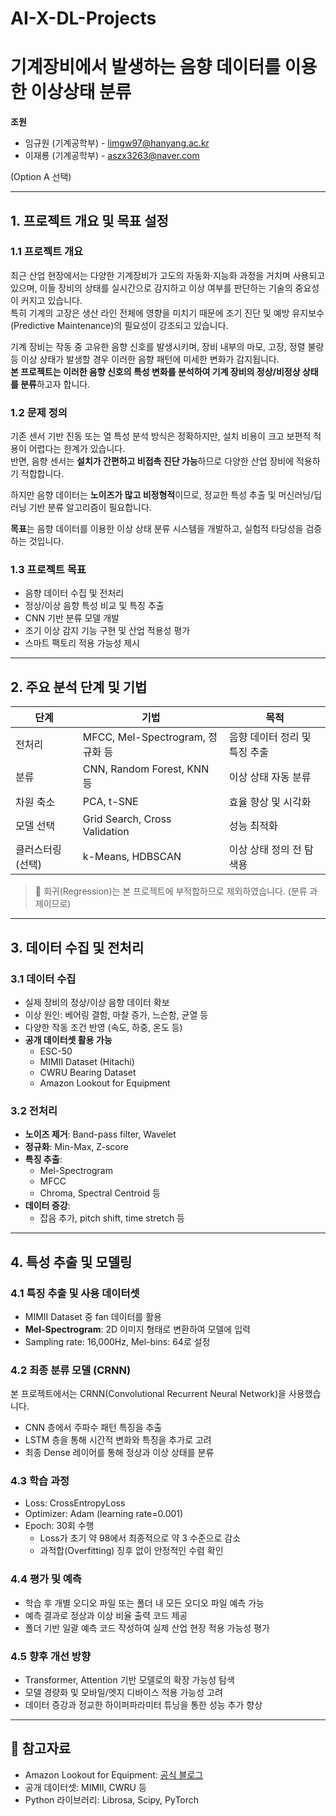 # AI-X-DL-Projects

# 기계장비에서 발생하는 음향 데이터를 이용한 이상상태 분류

**조원**  
- 임규원 (기계공학부) - limgw97@hanyang.ac.kr
- 이재룡 (기계공학부) - aszx3263@naver.com  

(Option A 선택)

---

## 1. 프로젝트 개요 및 목표 설정

### 1.1 프로젝트 개요

최근 산업 현장에서는 다양한 기계장비가 고도의 자동화·지능화 과정을 거치며 사용되고 있으며, 이들 장비의 상태를 실시간으로 감지하고 이상 여부를 판단하는 기술의 중요성이 커지고 있습니다.  
특히 기계의 고장은 생산 라인 전체에 영향을 미치기 때문에 조기 진단 및 예방 유지보수(Predictive Maintenance)의 필요성이 강조되고 있습니다.

기계 장비는 작동 중 고유한 음향 신호를 발생시키며, 장비 내부의 마모, 고장, 정렬 불량 등 이상 상태가 발생할 경우 이러한 음향 패턴에 미세한 변화가 감지됩니다.  
**본 프로젝트는 이러한 음향 신호의 특성 변화를 분석하여 기계 장비의 정상/비정상 상태를 분류**하고자 합니다.

### 1.2 문제 정의

기존 센서 기반 진동 또는 열 특성 분석 방식은 정확하지만, 설치 비용이 크고 보편적 적용이 어렵다는 한계가 있습니다.  
반면, 음향 센서는 **설치가 간편하고 비접촉 진단 가능**하므로 다양한 산업 장비에 적용하기 적합합니다.

하지만 음향 데이터는 **노이즈가 많고 비정형적**이므로, 정교한 특성 추출 및 머신러닝/딥러닝 기반 분류 알고리즘이 필요합니다.

**목표**는 음향 데이터를 이용한 이상 상태 분류 시스템을 개발하고, 실험적 타당성을 검증하는 것입니다.

### 1.3 프로젝트 목표

- 음향 데이터 수집 및 전처리
- 정상/이상 음향 특성 비교 및 특징 추출
- CNN 기반 분류 모델 개발
- 조기 이상 감지 기능 구현 및 산업 적용성 평가
- 스마트 팩토리 적용 가능성 제시

---

## 2. 주요 분석 단계 및 기법

| 단계 | 기법 | 목적 |
|------|------|------|
| 전처리 | MFCC, Mel-Spectrogram, 정규화 등 | 음향 데이터 정리 및 특징 추출 |
| 분류 | CNN, Random Forest, KNN 등 | 이상 상태 자동 분류 |
| 차원 축소 | PCA, t-SNE | 효율 향상 및 시각화 |
| 모델 선택 | Grid Search, Cross Validation | 성능 최적화 |
| 클러스터링 (선택) | k-Means, HDBSCAN | 이상 상태 정의 전 탐색용 |

> 📌 회귀(Regression)는 본 프로젝트에 부적합하므로 제외하였습니다. (분류 과제이므로)

---

## 3. 데이터 수집 및 전처리

### 3.1 데이터 수집

- 실제 장비의 정상/이상 음향 데이터 확보
- 이상 원인: 베어링 결함, 마찰 증가, 느슨함, 균열 등
- 다양한 작동 조건 반영 (속도, 하중, 온도 등)
- **공개 데이터셋 활용 가능**
  - ESC-50
  - MIMII Dataset (Hitachi)
  - CWRU Bearing Dataset
  - Amazon Lookout for Equipment

### 3.2 전처리

- **노이즈 제거**: Band-pass filter, Wavelet
- **정규화**: Min-Max, Z-score
- **특징 추출**:
  - Mel-Spectrogram
  - MFCC
  - Chroma, Spectral Centroid 등
- **데이터 증강**:
  - 잡음 추가, pitch shift, time stretch 등

---

## 4. 특성 추출 및 모델링

### 4.1 특징 추출 및 사용 데이터셋

- MIMII Dataset 중 fan 데이터를 활용
- **Mel-Spectrogram**: 2D 이미지 형태로 변환하여 모델에 입력
- Sampling rate: 16,000Hz, Mel-bins: 64로 설정

### 4.2 최종 분류 모델 (CRNN)

본 프로젝트에서는 CRNN(Convolutional Recurrent Neural Network)을 사용했습니다.

- CNN 층에서 주파수 패턴 특징을 추출
- LSTM 층을 통해 시간적 변화와 특징을 추가로 고려
- 최종 Dense 레이어를 통해 정상과 이상 상태를 분류

### 4.3 학습 과정

- Loss: CrossEntropyLoss
- Optimizer: Adam (learning rate=0.001)
- Epoch: 30회 수행  
  - Loss가 초기 약 98에서 최종적으로 약 3 수준으로 감소  
  - 과적합(Overfitting) 징후 없이 안정적인 수렴 확인

### 4.4 평가 및 예측

- 학습 후 개별 오디오 파일 또는 폴더 내 모든 오디오 파일 예측 가능
- 예측 결과로 정상과 이상 비율 출력 코드 제공
- 폴더 기반 일괄 예측 코드 작성하여 실제 산업 현장 적용 가능성 평가

### 4.5 향후 개선 방향

- Transformer, Attention 기반 모델로의 확장 가능성 탐색
- 모델 경량화 및 모바일/엣지 디바이스 적용 가능성 고려
- 데이터 증강과 정교한 하이퍼파라미터 튜닝을 통한 성능 추가 향상

---

## 🔗 참고자료

- Amazon Lookout for Equipment: [공식 블로그](https://aws.amazon.com/ko/blogs/korea/acoustic-anomaly-detection-using-amazon-lookout-for-equipment/)
- 공개 데이터셋: MIMII, CWRU 등
- Python 라이브러리: Librosa, Scipy, PyTorch

